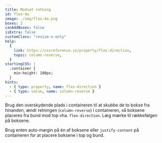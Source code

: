 ```yaml
---
title: Modsat retning
id: flex-4a
image: ./img/flex-4a.png
boxes: 2
canAddBoxes: false
isExtra: false
customClass: "resize-x-only"
help:
  {
    link: https://cssreference.io/property/flex-direction,
    topic: column-reverse,
  }
startingCSS: |
  .container {
    min-height: 180px;
  }
hints:
  - { type: property, name: flex-direction }
  - { type: value, name: column-reverse }
---
```


Brug den overskydende plads i containeren til at skubbe de to bokse fra hinanden, ændr retningen (`column-reverse`) i containeren, så boksene placeres fra bund mod top vha. `flex-direction`. Læg mærke til rækkefølgen på boksene.

Brug enten auto-margin på én af boksene eller `justify-content` på containeren for at placere boksene i top og bund.
